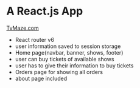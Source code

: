 # A React.js App

[TvMaze.com](https://tvmaze-a3c88.web.app/)

- React router v6
- user information saved to session storage
- Home page(navbar, banner, shows, footer)
- user can buy tickets of available shows
- user has to give their information to buy tickets
- Orders page for showing all orders
- about page included


